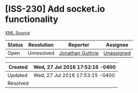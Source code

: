 # [ISS-230] Add socket.io functionality

[XML Source](./xml/ISS-230.xml)
<p></p>





Status|Resolution|Reporter|Assignee
------|----------|--------|--------
Open|Unresolved|[Jonathan Guthrie](jono)|[Unassigned]($-1)





Created|Wed, 27 Jul 2016 17:52:16 -0400
-------|--------------
Updated|Wed, 27 Jul 2016 17:53:15 -0400
Resolved|




